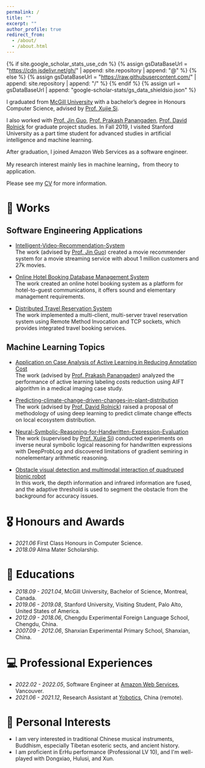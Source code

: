 ```yaml
---
permalink: /
title: ""
excerpt: ""
author_profile: true
redirect_from: 
  - /about/
  - /about.html
---
```


{% if site.google_scholar_stats_use_cdn %}
{% assign gsDataBaseUrl = "https://cdn.jsdelivr.net/gh/" | append: site.repository | append: "@" %}
{% else %}
{% assign gsDataBaseUrl = "https://raw.githubusercontent.com/" | append: site.repository | append: "/" %}
{% endif %}
{% assign url = gsDataBaseUrl | append: "google-scholar-stats/gs_data_shieldsio.json" %}

<span class='anchor' id='about-me'></span>
I graduated from [McGill University](https://www.mcgill.ca) with a bachelor’s degree in Honours Computer Science, advised by [Prof. Xujie Si](https://www.cs.mcgill.ca/~xsi). 

I also worked with [Prof. Jin Guo](https://www.cs.mcgill.ca/~jguo/lab.html), [Prof. Prakash Panangaden](https://www.cs.mcgill.ca/~prakash/), [Prof. David Rolnick](https://davidrolnick.com/) for graduate project studies. In Fall 2019, I visited Stanford University as a part time student for advanced studies in artificial intelligence and machine learning. 

After graduation, I joined Amazon Web Services as a software engineer. 

My research interest mainly lies in machine learning，from theory to application. 

Please see my [CV](https://drive.google.com/file/d/1aBuy-8lznIKpe_gnUz_QOKPARDu5HuhJ/view?usp=sharing) for more information.


# 📝 Works
## Software Engineering Applications
- [Intelligent-Video-Recommendation-System](https://github.com/KangruiRen0102/Intelligent-Video-Recommendation-System)  
  The work (advised by [Prof. Jin Guo](https://www.cs.mcgill.ca/~jguo/lab.html)) created a movie recommender system for a movie streaming service with about 1 million customers and 27k movies.
  
- [Online Hotel Booking Database Management System](https://drive.google.com/drive/folders/1cPud3bsF08WWvg0gXF1v9bIzB_zDEk_A?usp=sharing)  
  The work created an online hotel booking system as a platform for hotel-to-guest communications, it offers sound and elementary management requirements.
  
- [Distributed Travel Reservation System](https://drive.google.com/drive/folders/11CwL1YIGfixglh8W0nFGtC3q5_1DmH9z?usp=sharing)  
  The work implemented a multi-client, multi-server travel reservation system using Remote Method Invocation and TCP sockets, which provides integrated travel booking services.

## Machine Learning Topics
- [Application on Case Analysis of Active Learning in Reducing Annotation Cost](https://github.com/KangruiRen0102/Application-on-Case-Analysis-of-Active-Learning-in-Reducing-Annotation-Cost)  
  The work (advised by [Prof. Prakash Panangaden](https://www.cs.mcgill.ca/~prakash/)) analyzed the performance of active learning labeling costs reduction using AIFT algorithm in a medical imaging case study.

- [Predicting-climate-change-driven-changes-in-plant-distribution](https://github.com/KangruiRen0102/Predicting-climate-change-driven-changes-in-plant-distribution)  
  The work (advised by [Prof. David Rolnick](https://davidrolnick.com/)) raised a proposal of methodology of using deep learning to predict climate change effects on local ecosystem distribution.

- [Neural-Symbolic-Reasoning-for-Handwritten-Expression-Evaluation](https://github.com/KangruiRen0102/Neural-Symbolic-Reasoning-for-Handwritten-Expression-Evaluation)   
  The work (supervised by [Prof. Xujie Si](https://www.cs.mcgill.ca/~xsi)) conducted experiments on inverse neural symbolic logical reasoning for handwritten expressions with DeepProbLog and discovered limitations of gradient semiring in nonelementary arithmetic reasoning.
  
- [Obstacle visual detection and multimodal interaction of quadruped bionic robot](https://www.yobotics.cn/)  
  In this work, the depth information and infrared information are fused, and the adaptive threshold is used to segment the obstacle from the background for accuracy issues.
  

# 🎖 Honours and Awards
- *2021.06* First Class Honours in Computer Science. 
- *2018.09* Alma Mater Scholarship.

# 📖 Educations
- *2018.09 - 2021.04*, McGill University, Bachelor of Science, Montreal, Canada.
- *2019.06 - 2019.08*, Stanford University, Visiting Student, Palo Alto, United States of America.
- *2012.09 - 2018.06*, Chengdu Experimental Foreign Language School, Chengdu, China.
- *2007.09 - 2012.06*, Shanxian Experimental Primary School, Shanxian, China.


# 💻 Professional Experiences
- *2022.02 - 2022.05*, Software Engineer at [Amazon Web Services](https://aws.amazon.com/), Vancouver.
- *2021.06 - 2021.12*, Research Assistant at [Yobotics](https://www.yobotics.cn/), China (remote).

# 💬 Personal Interests
- I am very interested in traditional Chinese musical instruments, Buddhism, especially Tibetan esoteric sects, and ancient history.
- I am proficient in ErHu performance (Professional LV 10), and I'm well-played with Dongxiao, Hulusi, and Xun.



